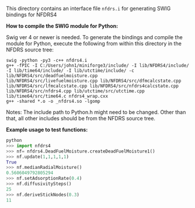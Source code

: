 This directory contains an interface file ```nfdrs.i``` for generating SWIG bindings for NFDRS4

**How to compile the SWIG module for Python:**

Swig ver 4 or newer is needed. To generate the bindings and compile the module for Python, execute the following from within this directory in the NFDRS source tree:
```/bin/bash
swig -python -py3 -c++ nfdrs4.i
g++ -fPIC -I C:/Users/john1/miniforge3/include/ -I lib/NFDRS4/include/ -I lib/time64/include/ -I lib/utctime/include/ -c lib/NFDRS4/src/deadfuelmoisture.cpp  lib/NFDRS4/src/livefuelmoisture.cpp lib/NFDRS4/src/dfmcalcstate.cpp lib/NFDRS4/src/lfmcalcstate.cpp lib/NFDRS4/src/nfdrs4calcstate.cpp lib/NFDRS4/src/nfdrs4.cpp lib/utctime/src/utctime.cpp lib/time64/src/time64.c nfdrs4_wrap.cxx
g++ -shared *.o -o _nfdrs4.so -lgomp
```

Notes: The include path to Python.h might need to be changed. Other than that, all other includes should be from the NFDRS source tree.

**Example usage to test functions:**

```python
python
>>> import nfdrs4
>>> nf= nfdrs4.DeadFuelMoisture.createDeadFuelMoisture1()
>>> nf.update(1,1,1,1,1)
True
>>> nf.medianRadialMoisture()
0.5606049792805294
>>> nf.setAdsorptionRate(0.4)
>>> nf.diffusivitySteps()
25
>>> nf.deriveStickNodes(0.3)
11
```
